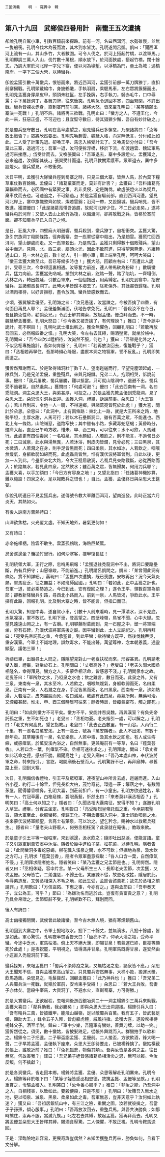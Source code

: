 

`三國演義`　　`明 ‧ 羅貫中　輯`

* * *

## 第八十九回　武鄉侯四番用計　南蠻王五次遭擒

卻說孔明自駕小車，引數百騎前來探路。前有一河，名曰西洱河。水勢雖慢，並無一隻船筏。孔明令伐木為筏而渡，其木到水皆沈。孔明遂問呂凱。凱曰：「聞西洱河上流有一山，其山多竹，大者數圍。可令人伐之，於河上搭起竹橋，以渡軍馬。」孔明即調三萬人入山，伐竹數十萬根，順水放下，於河面狹處，搭起竹橋，闊十餘丈。乃調大軍於河北岸一字兒下寨，便以河為壕塹，以浮橋為門，壘土為城；過橋南岸，一字下三個大營，以待蠻兵。

卻說孟獲引數十萬蠻兵，恨怒而來。將近西洱河，孟獲引前部一萬刀牌獠丁，直扣前寨搦戰。孔明頭戴綸巾，身披鶴氅，手執羽扇，乘駟馬車，左右眾將簇擁而出。孔明見孟獲身穿犀皮甲，頭頂朱紅盔，左手挽牌，右手執刀，騎赤毛牛，口中辱罵；手下萬餘洞丁，各舞刀牌，往來衝突。孔明急令退回本寨，四面緊閉，不許出戰。蠻兵皆裸衣赤身，直到寨門前叫罵。諸將大怒，皆來稟孔明曰：「某等情願出寨決一死戰！」孔明不許。諸將再三欲戰。孔明止曰：「蠻方之人，不遵王化，今此一來，狂惡正盛，不可迎也；且宜堅守數日，待其猖獗少懈，吾自有妙計破之。」

於是蜀兵堅守數日。孔明在高阜處望之，窺見蠻兵已多懈怠，乃聚諸將曰：「汝等敢出戰否？」眾將欣然要出。孔明先喚趙雲、魏延入帳，向耳畔低言，分付如此如此。二人受了計策先退。卻喚王平、馬忠入帳受計去了。又喚馬岱分付曰：「吾今棄此三寨，退過河北；吾軍一退，汝可便拆浮橋，移於下流，卻渡趙雲、魏延軍馬過河來接應。」岱受計而去。又喚張翼曰：「吾軍退去，寨中多設燈火。孟獲知之，必來追趕，汝卻斷其後。」張翼受計而退。孔明只教關索護車。眾軍退去，寨中多設燈火。蠻兵望見，不敢衝突。

次日平明，孟獲引大隊蠻兵徑到蜀寨之時，只見三個大寨，皆無人馬，於內棄下糧草車仗數百餘輛。孟優曰：「諸葛棄寨而走，莫非有計否？」孟獲曰：「吾料諸葛亮棄輜重而去，必因國中有緊要之事。若非吳侵，定是魏伐。故虛張燈火以為疑兵，棄車仗而去也。可速追之，不可錯過。」於是孟獲自驅前部，直到西洱河邊。望見河北岸上，寨中旗幟整齊如故，燦若雲錦；沿河一帶，又設錦城。蠻兵哨見，皆不敢進。獲謂優曰：「此是諸葛亮懼吾追趕，故就河北岸少住，不二日必走矣。」遂將蠻兵屯於河岸；又使人去山上砍竹為筏，以備渡河，卻將敢戰之兵，皆移於寨前面。卻不知蜀兵早已入自己之境。

是日，狂風大作，四壁廂火明鼓響。蜀兵殺到，蠻兵獠丁，自相衝突。孟獲大驚，急引宗族洞丁殺開條路，徑奔舊寨。忽一彪軍從寨中殺出，乃是趙雲。獲慌忙回西洱河，望山僻處而走。又一彪軍殺出，乃是馬岱。孟獲只剩得數十個敗殘兵，望山谷中而逃。見南、北、西三處，塵頭火光，因此不敢前進，只得望東奔走。方纔轉過山口，見一大林之前，數十從人，引一輛小車﹔車上端坐孔明，呵呵大笑曰：「蠻王孟獲大敗至此，吾已等候多時也！」獲大怒，回顧左右曰：「吾遭此人詭計，受辱三次，今幸得這裏相遇。汝等奮力前進，連人帶馬砍為粉碎！」數騎蠻兵，猛力向前。孟獲當先吶喊。搶到大林之前，趷踏一聲，踏了陷坑，一齊塌倒。大林之內，轉出魏延，引數百軍來，一個個拖出，用索縛定。孔明先到寨中，招安蠻兵，並諸甸酋長洞丁。此時大半皆歸本鄉去了。除死傷外，其餘盡皆歸降。孔明以酒肉相待，以好言撫慰，盡令放回。蠻兵皆感歎而去。

少頃，張翼解孟優至。孔明誨之曰：「汝兄愚迷，汝當諫之。今被吾擒了四番，有何面目再見人耶？」孟優羞慚滿面，伏地告求免死。孔明曰：「吾殺汝不在今日，吾且饒汝性命，勸諭汝兄。」令武士解其繩索，放起孟優。優泣拜而去。不一時，魏延解孟獲至。孔明大怒曰：「你今番又被吾擒了，有何理說？」獲曰：「吾今誤中詭計，死不瞑目！」孔明叱武士推出斬之。獲全無懼色，回顧孔明曰：「若敢再放吾回去，必然報四番之恨。」孔明大笑，令左右去其縛，賜酒壓驚，就坐於帳中。孔明問曰：「吾今四次以禮相待，汝尚然不服，何也？」獲曰：「吾雖是化外之人，不似丞相專施詭計，吾如何肯服？」孔明曰：「若再放汝回去，復能戰乎？」獲曰：「丞相若再拏住，吾那時傾心降服，盡獻本洞之物犒軍，誓不反亂。」孔明即笑而遣之。

獲忻然拜謝而去。於是聚得諸洞壯丁數千人，望南迤邐而行。早望見塵頭起處，一隊兵到，乃是兄弟孟優，重整殘兵，來與兄報讎。兄弟二人，抱頭相哭，訴說前事。優曰：「我兵屢敗，蜀兵屢勝，難以抵當。只可就山陰洞中，退避不出。蜀兵受不過暑氣，自然退矣。」獲問曰：「何處可避？」優曰：「此去西南有一洞，名曰禿龍洞。洞主朵思大王，與弟甚厚，可投之。」於是孟獲先教孟優到禿龍洞，見了朵思大王。朵思慌引洞兵出迎。孟獲入洞，禮畢，訴說前事。朵思曰：「大王寬心；若川兵到來，令他一人一騎，不得還鄉，與諸葛亮皆死於此處！」獲大喜，問計於朵思。朵思曰：「此洞中，止有兩條路：東北上一路，就是大王所來之路，地勢平坦，土厚水甜，人馬可行；若以木石壘斷洞口，雖有百萬之眾，不能進也。西北上有一條路，山險嶺惡，道路窄狹；其中雖有小路，多藏毒蛇惡蝎；黃昏時分，煙瘴大起，直至巳午時方收，惟未、申、酉三時，可以往來；水不可飲，人馬難行。此處更有四個毒泉：一名啞泉，其水頗甜，人若飲之，則不能言，不過旬日必死；二曰滅泉，此水與湯無異，人若沐浴，則皮肉皆爛，見骨必死；三曰黑泉，其水微清，人若濺之在身，則手足皆黑而死；四曰柔泉，其水如冰，人若飲之，咽喉無煖氣，身軀軟弱如綿而死。此處蟲鳥皆無，惟有漢伏波將軍曾到。自此以後，更無一人到此。今壘斷東北大路，令大王穩居敝洞，若蜀兵見東路截斷，必從西路而入；於路無水，若見此四泉，定然飲水；雖百萬之眾，皆無歸矣，何用刀兵耶？」孟獲大喜，以手加額曰：「今日方有容身之地！」又望北指曰：「任諸葛神機妙算，難以施設！四泉之水，足以報敗兵之恨也！」自此，孟獲、孟優終日與朵思大王筵宴。

卻說孔明連日不見孟獲兵出，遂傳號令教大軍離西洱河，望南進發。此時正當六月炎天，其熱如火。

有後人詠南方苦熱詩曰：

山澤欲焦枯，火光覆太虛。不知天地外，暑氣更何如！

又有詩曰：

赤帝施權柄，陰雲不敢生。雲蒸孤鶴喘，海熱巨鰲驚。

忍舍溪邊坐？慵拋竹里行。如何沙塞客，擐甲復長征！

孔明統領大軍，正行之際，忽哨馬飛報：「孟獲退往禿龍洞中不出，將洞口要路壘斷，內有兵把守；山惡嶺峻，不能前進。」孔明請呂凱問之。凱曰：「某曾聞此洞有條路，實不知詳細。」蔣琬曰：「孟獲四次遭擒，既已喪膽，安敢再出？況今天氣炎熱，軍馬疲乏，征之無益；不如班師回國。」孔明曰：「若如此，正中孟獲之計也。吾軍一退，彼必乘勢追之。今已到此，安有復回之理？」遂令王平，領數百軍為前部；卻教新降蠻兵引路，尋西北小路而入。前到一泉，人馬皆渴，爭飲此水。王平探有此路，回報孔明。比及到大寨之時，皆不能言，但指口而已。

孔明大驚，知是中毒，遂自駕小車，引數十人前來看時，見一潭清水，深不見底，水氣凜凜，軍不敢試。孔明下車，登高望之，四壁峰嶺，鳥雀不聞，心中大疑。忽望見遠遠山岡之上，有一古廟。孔明攀藤附葛而到，見一石屋之中，塑一將軍端坐，旁有石碑，乃漢伏波將軍馬援之廟。因平蠻到此，土人立廟祀之。孔明再拜曰：「亮受先帝託孤之重，今承聖旨，到此平蠻；欲待蠻方既平，然後伐魏吞吳，重安漢室。今軍士不識地理，誤飲毒水，不能出聲。萬望尊神，念本朝恩義，通靈顯聖，護佑三軍！」

祈禱已畢，出廟尋土人問之，隱隱望見對山一老叟扶杖而來，形容甚異。孔明請老叟入廟，禮畢，對坐於石上。孔明問曰：「丈者高姓？」老叟曰：「老夫久聞大國丞相隆名，幸得拜見。蠻方之人，多蒙丞相活命，皆感恩不淺。」孔明問泉水之故。老叟答曰：「軍所飲之水，乃啞泉之水也；飲之難言，數日而死。此泉之外，又有三泉。東南有一泉，其水至冷，人若飲之，咽喉無煖氣，身軀軟弱而死，名曰柔泉。正南有一泉，人若濺之在身，手足皆黑而死，名曰黑泉。西南有一泉，沸如熱湯，人若浴之，皮肉盡脫而死，名曰滅泉。敝處有此四泉，毒氣所聚，無藥可治。又煙瘴甚起，惟未、申、酉三個時辰可往來；餘者時辰，皆瘴氣密布，觸之即死。」

孔明曰：「如此則蠻方不可平矣。蠻方不平，安能并吞吳魏，再興漢室？有負先帝託孤之重，生不如死也！」老叟曰：「丞相勿憂。老夫指引一處，可以解之。」孔明曰：「老丈有何高見，望乞指教。」老叟曰：「此去正西數里，有一山谷。入內行二十里，有一溪名曰萬安溪。上有一高士，號為『萬安隱者』。此人不出溪，有數十餘年矣。其草庵後有一泉，名安樂泉。人若中毒，汲其水飲之即愈。有人或生疥癩，或感瘴氣，於萬安溪內浴之，自然無事。更兼庵前有一等草，名曰『薤葉芸香』。人若口含一葉，則瘴氣不染。丞相可速往求之。」孔明拜謝，問曰：「承丈者如此活命之德，感刻不勝。願聞高姓？」老叟入廟曰：「吾乃本處山神，奉伏波將軍之命，特來指引。」言訖，喝開廟後石壁而入。孔明驚訝不已，再拜廟神，尋舊路上車，回到大寨。

次日，孔明備信香禮物，引王平及眾啞軍，連夜望山神所言去處，迤邐而進。入山谷小徑，約行二十餘里，但見長松大柏，茂竹奇花，環遶一莊；籬落之中，有數間茅屋，聞得馨香噴鼻。孔明大喜，到莊前扣戶，有一小童出。孔明方欲通姓名，早有一人，竹冠草履，白袍皂絛，碧眼黃髮，忻然出曰：「來者莫非漢丞相否？」孔明笑曰：「高士何以知之？」隱者曰：「久聞丞相大纛南征，安得不知？」遂邀孔明入草堂。禮畢，分賓主坐定。孔明告曰：「亮受昭烈皇帝託孤之重，今承嗣君聖旨，領大軍至此，欲服蠻邦，使歸王化。不期孟獲潛入洞中，軍士誤飲啞泉之水。夜來蒙伏波將軍顯聖，言高士有藥泉，可以治之。望乞矜念，賜神水以救眾兵殘生。」隱者曰：「量老夫山野廢人，何勞丞相枉駕？此泉就在庵後。」教取來飲。

於是童子引王平等一起啞軍，來到溪邊，汲水飲之；隨即吐出惡涎，便能言語。童子又引眾軍到萬安溪中沐浴。隱者於庵中進柏子茶，松花菜，以待孔明。隱者告曰：「此間蠻洞多毒蛇惡蝎，柳花飄入溪泉之間，水不可飲；但掘地為泉，汲水飲之方可。」孔明求「薤葉芸香」，隱者令眾軍盡意採取：「各人口含一葉，自然瘴氣不侵。」孔明拜求隱者姓名。隱者笑曰：「某乃孟獲之兄孟節是也。」孔明愕然。隱者又曰：「丞相休疑，容申片言。某一父母所生三人：長即老夫孟節，次孟獲，又次孟優。父母皆亡。二弟強惡，不歸王化。某屢諫不從，故更名改姓，隱居於此。今辱弟造反，又勞丞相深入不毛之地，如此生受，孟節合該萬死；故先於丞相之前請罪。」孔明歎曰：「方信盜跖、下惠之事，今亦有之。」遂與孟節曰：「吾申奏天子，立公為王，可乎？」節曰：「為嫌功名而逃於此，豈復有貪富貴之意？」孔明乃具金帛贈之。孟節堅辭不受。孔明嗟歎不已，拜別而回。

後人有詩曰：

高士幽棲獨閉關，武侯曾此破諸蠻。至今古木無人境，猶有寒煙鎖舊山。

孔明回到大寨之中，令軍士掘地取水。掘下二十餘丈，並無滴水。凡掘十餘處，皆是如此。軍心驚慌。孔明夜半焚香告天曰：「臣亮不才，仰承大漢之福，受命平蠻。今途中乏水，軍馬枯渴。倘上天不絕大漢，即賜甘泉！若氣運已終，臣亮等願死於此處！」是夜祝罷，平明視之，皆得滿井甘泉。孔明軍馬既得甘泉，遂安然由小逕直入禿龍洞前下寨。

蠻兵探知，來報孟獲曰：「蜀兵不染瘴疫之氣，又無枯渴之患，諸泉皆不應。」朵思大王聞知不信，自與孟獲來高山望之。只見蜀兵安然無事，大桶小擔，搬運水漿，飲馬造飯。朵思見之，毛髮聳然，回顧孟獲曰：「此乃神兵也！」獲曰：「吾兄弟二人與蜀兵決一死戰，就殞於軍前，安肯束手受縛！」朵思曰：「若大王兵敗，吾妻子亦休矣。當殺牛宰馬，大賞洞丁，不避水火，直衝蜀寨，方可得勝。」

於是大賞蠻兵。正欲起程，忽報洞後迤西銀冶洞二十一洞主楊鋒引三萬兵來助戰。孟獲大喜曰：「鄰兵助我，我必勝矣！」即與朵思大王出洞迎接。楊鋒引兵入曰：「吾有精兵三萬，皆披鐵甲，能飛山越嶺，足以敵蜀兵百萬。我有五子，皆武藝足備，願助大王。」鋒令五子入拜，皆彪軀虎體，威風抖擻。孟獲大喜，遂設席相待楊鋒父子。酒至半酣，鋒曰：「軍中少樂，吾隨軍有蠻姑，善舞刀牌，以助一笑。」獲忻然從之。須臾，數十蠻姑，皆披髮跣足，從帳外舞跳而入。群蠻拍手以歌和之。楊鋒令二子把盞。二子舉盃詣孟獲、孟優前。二人接盃，方欲飲酒，鋒大喝一聲，二子早將孟獲、孟優執下座來。朵思大王卻待要走，已被楊鋒擒了。蠻姑橫截於帳上，誰敢近前？獲曰：「『兔死狐悲，物傷其類』。吾與汝皆是各洞之主，往日無冤，何故害我？」鋒曰：「吾兄弟子姪皆感諸葛丞相活命之恩，無可以報。今汝反叛，何不擒獻？」

於是各洞蠻兵，皆走回本鄉。楊鋒將孟獲、孟優、朵思等解赴孔明寨來。孔明令入。楊鋒等拜於帳下曰：「某等子姪皆感丞相恩德，故擒孟獲、孟優等呈獻。」孔明重賞之，令驅孟獲入。孔明笑曰：「汝今番心服乎？」獲曰：「非汝之能，乃吾洞中之人，自相殘害，以致如此。要殺便殺，只是不服！」孔明曰：「汝賺吾入無水之地，更以啞泉、滅泉、黑泉、柔泉如此之毒，吾軍無恙，豈非天意乎？汝何如此執迷？」獲又曰：「吾祖居銀坑山中，有三江之險，重關之固。汝若就彼擒之，吾當子子孫孫，傾心服事。」孔明曰：「吾再放汝回去，重整兵馬，與吾共決勝負；如那時擒住，汝再不服，當滅九族。」叱左右去其縛，放起孟獲。獲再拜而去。孔明又將孟優並朵思大王皆釋其縛，賜酒食壓驚。二人悚懼，不敢正視。孔明令鞍馬送回。

正是：深臨險地非容易，更展奇謀豈偶然？未知孟獲整兵再來，勝負如何，且看下文分解。

* * *

